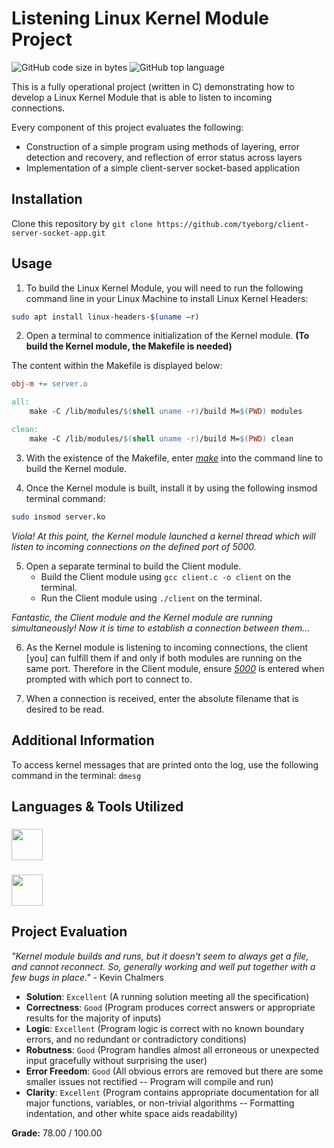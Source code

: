 # Listening Linux Kernel Module Project

![GitHub code size in bytes](https://img.shields.io/github/languages/code-size/tyeborg/client-server-socket-app)
![GitHub top language](https://img.shields.io/github/languages/top/tyeborg/client-server-socket-app)

This is a fully operational project (written in C) demonstrating how to develop a Linux Kernel Module that is able to listen to incoming connections.

Every component of this project evaluates the following:

* Construction of a simple program using methods of layering, error detection and recovery, and reflection of error status across layers
* Implementation of a simple client-server socket-based application

## Installation

Clone this repository by `git clone https://github.com/tyeborg/client-server-socket-app.git`

## Usage

1. To build the Linux Kernel Module, you will need to run the following command line in your Linux Machine to install Linux Kernel Headers:

```bash
sudo apt install linux-headers-$(uname –r)
```
2. Open a terminal to commence initialization of the Kernel module. **(To build the Kernel module, the Makefile is needed)**

The content within the Makefile is displayed below:

```Makefile
obj-m += server.o

all:
	make -C /lib/modules/$(shell uname -r)/build M=$(PWD) modules

clean:
	make -C /lib/modules/$(shell uname -r)/build M=$(PWD) clean
```

3. With the existence of the Makefile, enter <ins>*make*</ins> into the command line to build the Kernel module. 

4. Once the Kernel module is built, install it by using the following insmod terminal command:

```bash
sudo insmod server.ko
```

*Viola! At this point, the Kernel module launched a kernel thread which will listen to incoming connections on the defined port of 5000.*

5. Open a separate terminal to build the Client module.
    * Build the Client module using `gcc client.c -o client` on the terminal.
    * Run the Client module using `./client` on the terminal.

*Fantastic, the Client module and the Kernel module are running simultaneously! Now it is time to establish a connection between them...*

6. As the Kernel module is listening to incoming connections, the client [you] can fulfill them if and only if both modules are running on the same port. Therefore in the Client module, ensure <ins>*5000*</ins> is entered when prompted with which port to connect to. 

7. When a connection is received, enter the absolute filename that is desired to be read. 

## Additional Information

To access kernel messages that are printed onto the log, use the following command in the terminal: `dmesg`

## Languages & Tools Utilized

### <img src="https://cdn.jsdelivr.net/gh/devicons/devicon/icons/c/c-original.svg" height="50" width="50" />
### <img src="https://cdn.jsdelivr.net/gh/devicons/devicon/icons/linux/linux-original.svg" height="50" width="50" />

## Project Evaluation

*"Kernel module builds and runs, but it doesn't seem to always get a file, and cannot reconnect. So, generally working and well put together with a few bugs in place."* - Kevin Chalmers 

* **Solution**: `Excellent` (A running solution meeting all the specification)
* **Correctness**: `Good` (Program produces correct answers or appropriate results for the majority of inputs)
* **Logic**: `Excellent` (Program logic is correct with no known boundary errors, and no redundant or contradictory conditions)
* **Robutness**: `Good` (Program handles almost all erroneous or unexpected input gracefully without surprising the user)
* **Error Freedom**: `Good` (All obvious errors are removed but there are some smaller issues not rectified -- Program will compile and run)
* **Clarity**: `Excellent` (Program contains appropriate documentation for all major functions, variables, or non-trivial algorithms -- Formatting indentation, and other white space aids readability)

**Grade:** 78.00 / 100.00
